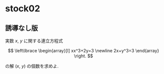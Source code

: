 # stock02

## 誘導なし版

実数 $x$, $y$ に関する連立方程式

$$
\left\lbrace
\begin{array}[l]
xx^3+2y=3 \newline
2x+y^3=3
\end{array}
\right.
$$

の解 $(x,\ y)$ の個数を求めよ.